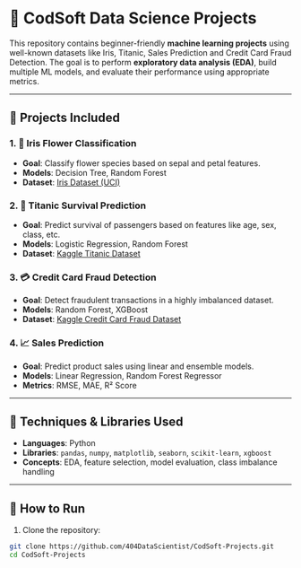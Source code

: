 # 🧠 CodSoft Data Science Projects

This repository contains beginner-friendly **machine learning projects** using well-known datasets like Iris, Titanic, Sales Prediction and Credit Card Fraud Detection. The goal is to perform **exploratory data analysis (EDA)**, build multiple ML models, and evaluate their performance using appropriate metrics.

---

## 📁 Projects Included

### 1. 🌸 Iris Flower Classification
- **Goal**: Classify flower species based on sepal and petal features.
- **Models**: Decision Tree, Random Forest 
- **Dataset**: [Iris Dataset (UCI)](https://archive.ics.uci.edu/ml/datasets/iris)

### 2. 🚢 Titanic Survival Prediction
- **Goal**: Predict survival of passengers based on features like age, sex, class, etc.
- **Models**: Logistic Regression, Random Forest
- **Dataset**: [Kaggle Titanic Dataset](https://www.kaggle.com/competitions/titanic)

### 3. 💳 Credit Card Fraud Detection
- **Goal**: Detect fraudulent transactions in a highly imbalanced dataset.
- **Models**: Random Forest, XGBoost
- **Dataset**: [Kaggle Credit Card Fraud Dataset](https://www.kaggle.com/datasets/mlg-ulb/creditcardfraud)

### 4. 📈 Sales Prediction
- **Goal**: Predict product sales using linear and ensemble models.
- **Models**: Linear Regression, Random Forest Regressor
- **Metrics**: RMSE, MAE, R² Score

---

## 🧠 Techniques & Libraries Used
- **Languages**: Python
- **Libraries**: `pandas`, `numpy`, `matplotlib`, `seaborn`, `scikit-learn`, `xgboost`
- **Concepts**: EDA, feature selection, model evaluation, class imbalance handling

---

## 🚀 How to Run

1. Clone the repository:
```bash
git clone https://github.com/404DataScientist/CodSoft-Projects.git
cd CodSoft-Projects
